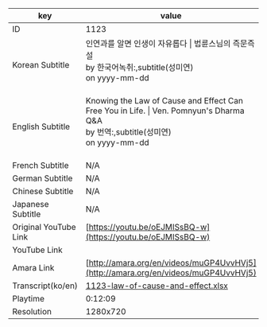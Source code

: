 |  key  |  value  |
|-------|---------|
| ID            | 1123 |
| Korean Subtitle | 인연과를 알면 인생이 자유롭다 \| 법륜스님의 즉문즉설<br>by 한국어녹취:,subtitle(성미연)<br>on yyyy-mm-dd<br><br>|
| English Subtitle | Knowing the Law of Cause and Effect Can Free You in Life. \| Ven. Pomnyun's Dharma Q&A<br>by 번역:,subtitle(성미연)<br>on yyyy-mm-dd<br><br>|
| French Subtitle | N/A |
| German Subtitle | N/A |
| Chinese Subtitle | N/A |
| Japanese Subtitle | N/A |
| Original YouTube Link  | [https://youtu.be/oEJMISsBQ-w](https://youtu.be/oEJMISsBQ-w) |
| YouTube Link  |  |
| Amara Link    | [http://amara.org/en/videos/muGP4UvvHVj5](http://amara.org/en/videos/muGP4UvvHVj5) |
| Transcript(ko/en) | [1123-law-of-cause-and-effect.xlsx](https://github.com/jungtosociety/dharma-qna/raw/master/sub/1123/1123-law-of-cause-and-effect.xlsx) |
| Playtime | 0:12:09 |
| Resolution | 1280x720|

